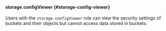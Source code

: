 #### storage.configViewer {#storage-config-viewer}

Users with the `storage.configViewer` role can view the security settings of buckets and their objects but cannot access data stored in buckets.
